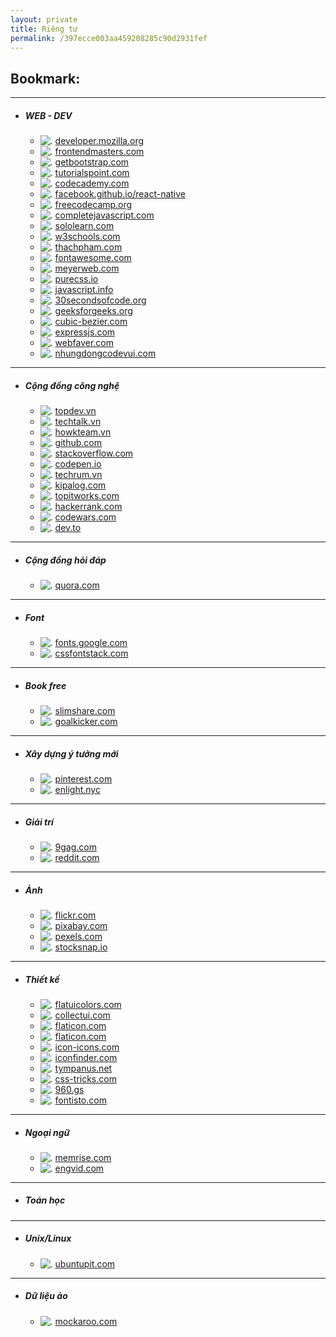 ```yaml
---
layout: private
title: Riêng tư
permalink: /397ecce003aa459208285c90d2931fef
---
```

## Bookmark:

***

* ##### WEB - DEV
    * ![.](/assets/img/private/favicon.png) [developer.mozilla.org](https://developer.mozilla.org/vi/)
    * ![.](/assets/img/private/ZiVAi6zG_400x400.jpg) [frontendmasters.com](https://developer.mozilla.org/vi/)
    * ![.](/assets/img/private/favicon-32x32.png) [getbootstrap.com](https://getbootstrap.com/)
    * ![.](/assets/img/private/246x0w.jpg) [tutorialspoint.com](https://www.tutorialspoint.com/)
    * ![.](/assets/img/private/veuzby04rzsqwpk4d6wz.webp) [codecademy.com](https://www.codecademy.com/catalog/subject/all)
    * ![.](/assets/img/private/reac.ico) [facebook.github.io/react-native](https://facebook.github.io/react-native/docs/tutorial)
    * ![.](/assets/img/private/freecode-144x144.png) [freecodecamp.org](https://www.freecodecamp.org/)
    * ![.](/assets/img/private/jscomplete.png) [completejavascript.com](https://completejavascript.com/)
    * ![.](/assets/img/private/sololearn.ico) [sololearn.com](https://www.sololearn.com/)
    * ![.](/assets/img/private/w3sch.ico) [w3schools.com](https://www.w3schools.com/)
    * ![.](/assets/img/private/thahcpham.ico) [thachpham.com](https://thachpham.com/)
    * ![.](/assets/img/private/fontasome-32x32.png) [fontawesome.com](https://fontawesome.com/)
    * ![.](/assets/img/private/meyer.ico) [meyerweb.com](https://meyerweb.com/)
    * ![.](/assets/img/private/css12.png) [purecss.io](https://purecss.io/)
    * ![.](/assets/img/private/js.png) [javascript.info](https://javascript.info/)
    * ![.](/assets/img/private/30sec.png) [30secondsofcode.org](https://www.30secondsofcode.org/)
    * ![.](/assets/img/private/codejs.ico) [geeksforgeeks.org](https://www.geeksforgeeks.org)
    * ![.](/assets/img/private/cubic-bezier-graph.png) [cubic-bezier.com](https://cubic-bezier.com/)
    * ![.](/assets/img/private/express.png) [expressjs.com](https://expressjs.com/)
    * ![.](/assets/img/private/xfavicon.png.pagespeed.ic.I4cjKGL2YU.png) [webfaver.com](http://webfaver.com/)
    * ![.](/assets/img/private/logo-funnylinecode-01.jpg) [nhungdongcodevui.com](https://nhungdongcodevui.com/)

***

* ##### Cộng đồng công nghệ
    * ![.](/assets/img/private/topdev.ico) [topdev.vn](https://topdev.vn/blog/)
    * ![.](/assets/img/private/tech-1.png) [techtalk.vn](https://techtalk.vn/)
    * ![.](/assets/img/private/howkteam.jpg) [howkteam.vn](https://www.howkteam.vn/)
    * ![.](/assets/img/private/githun.ico) [github.com](https://github.com/)
    * ![.](/assets/img/private/fnyfbU7B_400x400.png) [stackoverflow.com](https://stackoverflow.com/)
    * ![.](/assets/img/private/favicon-aec34940fbc1a6e787974dcd360f2c6b63348d4b1f4e06c77743096d55480f33.ico) [codepen.io](https://codepen.io/)
    * ![.](/assets/img/private/TR_favicon-96x96.png) [techrum.vn](https://www.techrum.vn/)
    * ![.](/assets/img/private/kina.ico) [kipalog.com](https://kipalog.com/)
    * ![.](/assets/img/private/topITworks_icon.png) [topitworks.com](https://www.topitworks.com/blogs/)
    * ![.](/assets/img/private/hackerrank-favicon.png) [hackerrank.com](https://www.hackerrank.com/)
    * ![.](/assets/img/private/logo-square-paper-bg.jpg) [codewars.com](https://www.codewars.com/)
    * ![.](/assets/img/private/dev.ico) [dev.to](https://dev.to/)



***

* ##### Cộng đồng hỏi đáp
    * ![.](/assets/img/private/quora.ico) [quora.com](https://www.quora.com/)

***

* ##### Font
    * ![.](/assets/img/private/google_fonts_lodp.ico) [fonts.google.com](https://fonts.google.com/)
    * ![.](/assets/img/private/fontcss.ico) [cssfontstack.com](https://www.cssfontstack.com/)

***

* ##### Book free
    * ![.](/assets/img/private/smlshare.ico) [slimshare.com](https://slimshare.com/)
    * ![.](/assets/img/private/book.ico) [goalkicker.com](https://goalkicker.com/)

***

* ##### Xây dựng ý tưởng mới
    * ![.](/assets/img/private/favicon-fd1ea058.png) [pinterest.com](https://www.pinterest.com/)
    * ![.](/assets/img/private/systax.ico) [enlight.nyc](https://enlight.nyc/)

***

* ##### Giải trí
    * ![.](/assets/img/private/9gag.ico) [9gag.com](https://9gag.com/)
    * ![.](/assets/img/private/communityIcon_yor9myhxz5x11.png) [reddit.com](https://www.reddit.com/)

***

* ##### Ảnh
    * ![.](/assets/img/private/apple-touch-icon.png) [flickr.com](https://www.flickr.com/)
    * ![.](/assets/img/private/pix.png) [pixabay.com](https://pixabay.com/vi/)
    * ![.](/assets/img/private/pexels.png) [pexels.com](https://www.pexels.com/)
    * ![.](/assets/img/private/imge.png) [stocksnap.io](https://stocksnap.io/)

***

* ##### Thiết kế
    * ![.](/assets/img/private/color.ico) [flatuicolors.com](https://flatuicolors.com/)
    * ![.](/assets/img/private/coll.ico) [collectui.com](http://collectui.com/)
    * ![.](/assets/img/private/apple-icon-57x57-precomdposed.png) [flaticon.com](https://www.flaticon.com/)
    * ![.](/assets/img/private/cssioc.png) [flaticon.com](https://cssicon.space/)
    * ![.](/assets/img/private/apple-touch-icon-iphone-60x60-precomposed.png) [icon-icons.com](https://icon-icons.com/)
    * ![.](/assets/img/private/apple-touch-icon-57x57.png) [iconfinder.com](https://www.iconfinder.com/)
    * ![.](/assets/img/private/SVG.ico) [tympanus.net](https://tympanus.net/)
    * ![.](/assets/img/private/apple-touch-ccicon.webp) [css-tricks.com](https://css-tricks.com/)
    * ![.](/assets/img/private/960-GRID-SYSTEM_ez2mje.webp) [960.gs](https://960.gs/)
    * ![.](/assets/img/private/cssSVG.png) [fontisto.com](https://www.fontisto.com/)

***

* ##### Ngoại ngữ
    * ![.](/assets/img/private/meri.png) [memrise.com](https://www.memrise.com/home/)
    * ![.](/assets/img/private/engVid.ico) [engvid.com](https://www.engvid.com/)

***

* ##### Toán học
    <!-- * ![.](/assets/img/private/meri.png) [memrise.com](https://www.memrise.com/home/) -->

***

* ##### Unix/Linux
    * ![.](/assets/img/private/ubuntu.ico) [ubuntupit.com](https://www.ubuntupit.com/)

***

* ##### Dữ liệu ảo
    * ![.](/assets/img/private/mockaroo.png) [mockaroo.com](https://mockaroo.com/)


